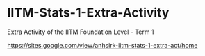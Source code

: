 # IITM-Stats-1-Extra-Activity
Extra Activity of the IITM Foundation Level - Term 1

https://sites.google.com/view/anhsirk-iitm-stats-1-extra-act/home
